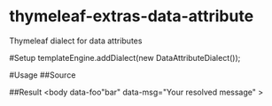 thymeleaf-extras-data-attribute
===============================

Thymeleaf dialect for data attributes

#Setup
templateEngine.addDialect(new DataAttributeDialect());

#Usage
##Source
    <html>
    <body data:foo="${'bar'}" data:msg="#{my.message}" >
    </body>
    </html>
    
##Result
    <html>
    <body data-foo"bar" data-msg="Your resolved message" >
    </body>
    </html>
